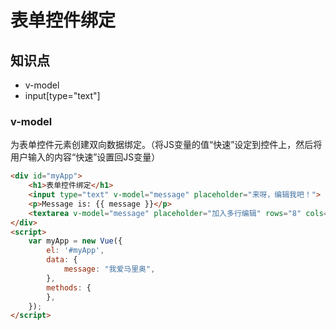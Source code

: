 表单控件绑定
========

## 知识点

* v-model
* input[type="text"]

### v-model

为表单控件元素创建双向数据绑定。（将JS变量的值“快速”设定到控件上，然后将用户输入的内容“快速”设置回JS变量）

~~~html
<div id="myApp">
    <h1>表单控件绑定</h1>
    <input type="text" v-model="message" placeholder="来呀，编辑我吧！">
    <p>Message is: {{ message }}</p>
    <textarea v-model="message" placeholder="加入多行编辑" rows="8" cols="34"></textarea>
</div>
<script>
    var myApp = new Vue({
        el: '#myApp', 
        data: {
            message: "我爱马里奥",
        },
        methods: {
        },
    });
</script>
~~~


